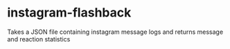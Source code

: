 # instagram-flashback
Takes a JSON file containing instagram message logs and returns message and reaction statistics

